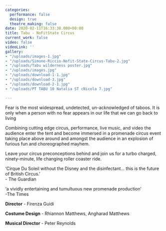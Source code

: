 ```yaml
---
categories:
  performance: false
  design: true
  theatre_making: false
date: 2020-02-11T16:33:38.000+00:00
title: Tabu - NoFitState Circus
current_work: false
video: false
videoLink: ''
gallery:
- "/uploads/images-1.jpg"
- "/uploads/Simone-Riccio-Nofit-State-Circus-Tabu-2.jpg"
- "/uploads/Tabu wilderness poster.jpg"
- "/uploads/images.jpg"
- "/uploads/download-1-1.jpg"
- "/uploads/download-3.jpg"
- "/uploads/download-2-1.jpg"
- "/uploads/PT TABU 10 Natalia ST cNicola 7.jpg"

---
```

Fear is the most widespread, undetected, un-acknowledged of taboos. It is only when a person with no fear appears in our life that we can go back to living

Combining cutting edge circus, performance, live music, and video the audience enter the tent and become immersed in a promenade circus event taking place above around and amongst the audience in an explosion of furious fun and choreographed mayhem.

Leave your circus preconceptions behind and join us for a turbo charged, ninety-minute, life changing roller coaster ride.

‘Cirque Du Soleil without the Disney and the disinfectant… this is the future of British Circus.’  
\- The Guardian

‘a vividly entertaining and tumultuous new promenade production’  
\-The Times

**Director** -  Firenza Guidi

**Costume Design** - Rhiannon Matthews, Angharad Matthews

**Musical Director** - Peter Reynolds